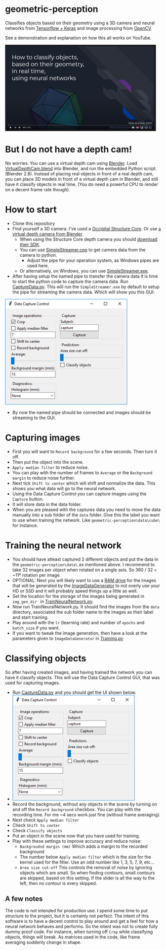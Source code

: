 # geometric-perception
Classifies objects based on their geometry using a 3D camera and neural networks from [Tensorflow + Keras][2] and image processing from [OpenCV][1].

See a demonstration and explanation on how this all works on YouTube.

<a href="http://www.youtube.com/watch?feature=player_embedded&v=-wlFQKV2cHc
" target="_blank"><img src="https://raw.githubusercontent.com/Devoney/geometric-perception/master/Misc/YouTubeThumbnail.PNG" alt="IMAGE ALT TEXT HERE" width="480" height="270" border="4" /></a>

# But I do not have a depth cam!
No worries. You can use a virtual depth cam using [Blender][13]. Load [VirtualDepthCam.blend][7] into Blender, and run the embedded Python script. (Blender 2.8). Instead of placing real objects in front of a real depth cam, you can place 3D models in front of a virtual depth cam in Blender, and still have it classify objects in real time. (You do need a powerful CPU to render on a decent frame rate though).

# How to start
- Clone this repository
- Find yourself a 3D camera. I've used a [Occipital Structure Core][3]. Or use [a virtual depth camera from Blender][7].
  - When using the Structure Core depth camera you should [download their SDK][4].
  - You can use [SimpleStreamer.cpp][5] to get camera data from the camera to python.
    - Adjust the pipe for your operation system, as Windows pipes are used here.
  - Or alternatively, on Windows, you can use [SimpleStreamer.exe][6].
- After having setup the named pipe to transfer the camera data it is time to start the python code to capture the camera data. Run [CaptureData.py][8]. This will run the `SimpleStreamer.exe` by default to setup the pipe for streaming the camera data. Which will show you this GUI:

![Data Capture Control][DataCaptureControl]
- By now the named pipe should be connected and images should be streaming to the GUI.

# Capturing images
- First you will want to `Record background` for a few seconds. Then turn it off.
- Then put the object into the scene.
- `Apply median filter` to reduce noise.
- You can play with the number of frames to `Average` or the `Background margin` to reduce noise further.
- Next tick `Shift to center` which will shift and normalize the data. This shows you what data will go to the neural network.
- Using the Data Capture Control you can capture images using the `Capture` button.
- It will store data in the data folder.
- When you are pleased with the captures data you need to move the data manually into a sub folder of the `data` folder. Give this the label you want to use when training the network. Like `geometric-perception\data\cube\` for instance.

# Training the neural network
- You should have atleast captured 2 different objects and put the data in the `geometric-perception\data\` as mentioned above. I recommend to take 32 images per object when rotated on a single axis. So 360 / 32 = ~11º rotation per image.
- OPTIONAL: Next you will likely want to use a [RAM drive][9] for the images that will be generated by the [ImageDataGenerator][10] to not overly use your HD or SSD and it will probably speed things up a little as well.
- Set the location for the storage of the images being generated in `img_gen_dir ` in [TrainNeuralNetwork.py][11].
- Now run TrainNeuralNetwork.py. It should find the images from the `data` directory, associated the sub folder name to the images as their label and start training.
- Play around with the `lr` (learning rate) and number of `epochs` and `batch_size` if you want.
- If you want to tweak the image generation, then have a look at the parameters given to `ImageDataGenerator` in [Training.py][12]

# Classifying objects
So after having created images, and having trained the network you can have it classify objects. This will use the Data Capture Control GUI, that was used for capturing images.
- Run [CaptureData.py][8] and you should get the UI shown below.
- ![Data Capture control][DataCaptureControl]
- Record the background, without any objects in the scene by turning on and off the `Record background` checkbox. You can play with the recording time. For me ~4 secs work just fine (without frame averaging).
- Next check `Apply median filter`
- Check `Shift to center`
- Check `Classify objects`
- Put an object in the scene now that you have used for training.
- Play with these settings to improve accuracy and reduce noise:
  - `Backgroudnd margin (mm)` Which adds a margin to the recorded background
  - The number below `Apply median filter` which is the size for the kernel used for the filter. Use an odd number like 1, 3, 5, 7, 9, etc...
  - `Area size cut-off` This controls the removal of noise by ignoring objects which are small. So when finding contours, small contours are skipped, based on this setting. If the slider is all the way to the left, then no contour is every skipped.

## A few notes
The code is not intended for production use. I spend some time to put structure to the project, but it is certainly not perfect. The intent of this software is to have a decent control to play around and get a feel for how a neural network behaves and performs. So the intent was not to create fully dummy proof code. For instance, when turning off `Crop` while classifying objects, things will break. As matrices used in the code, like frame averaging suddenly change in shape.

[1]: http://www.opencv.org
[2]: https://www.tensorflow.org/guide/keras
[3]: https://structure.io/structure-core
[4]: https://structure.io/developers
[5]: https://github.com/Devoney/geometric-perception/blob/master/Misc/SimpleStreamer.cpp
[6]: https://github.com/Devoney/geometric-perception/blob/master/Misc/SimpleStreamer.7z
[7]: https://github.com/Devoney/geometric-perception/blob/master/Misc/VirtualDepthCam.blend
[8]: https://github.com/Devoney/geometric-perception/blob/master/CaptureData.py
[9]: https://sourceforge.net/projects/imdisk-toolkit/
[10]: https://keras.io/preprocessing/image/
[11]: https://github.com/Devoney/geometric-perception/blob/master/TrainNeuralNetwork.py
[12]: https://github.com/Devoney/geometric-perception/blob/master/Libs/NeuralNetwork/Training.py
[13]: http://www.blender.org

[DataCaptureControl]: https://raw.githubusercontent.com/Devoney/geometric-perception/master/Misc/ControlPanel.png
[YouTubeThumbnail]: https://raw.githubusercontent.com/Devoney/geometric-perception/master/Misc/YouTubeThumbnail.PNG

